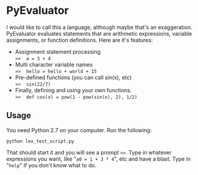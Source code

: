 # PyEvaluator
I would like to call this a language, although maybe that's an exaggeration. PyEvaluator evaluates statements that are arithmetic expressions, variable assignments, or function definitions. Here are it's features:    

* Assignment statement processing  
```>>  a = 3 + 4```
* Multi character variable names  
```>>  hello = hello + world + 15```
* Pre-defined functions (you can call sin(x), etc)  
```>>  sin(22/7)```
* Finally, defining and using your own functions.  
```>>  def cos(x) = pow(1 - pow(sin(x), 2), 1/2)```  

## Usage
You need Python 2.7 on your computer. Run the following:  
```
python lex_test_script.py
```  
That should start it and you will see a prompt ```>>```. Type in whatever expressions you want, like "```a0 = 1 + 3 * 4```", etc and have a blast. Type in "```help```" if you don't know what to do.